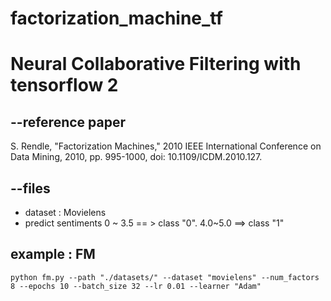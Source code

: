 
# factorization_machine_tf

# Neural Collaborative Filtering with tensorflow 2


## --reference paper

S. Rendle, "Factorization Machines," 2010 IEEE International Conference on Data Mining, 2010, pp. 995-1000, doi: 10.1109/ICDM.2010.127. 


## --files
+ dataset : Movielens
+ predict sentiments 0 ~ 3.5 == > class "0".    4.0~5.0 ==> class "1"


## example : FM
```
python fm.py --path "./datasets/" --dataset "movielens" --num_factors 8 --epochs 10 --batch_size 32 --lr 0.01 --learner "Adam"

```
